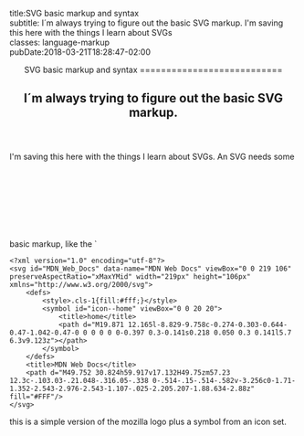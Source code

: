 title:SVG basic markup and syntax\
subtitle: I´m always trying to figure out the basic SVG markup. I'm saving this here with the things I learn about SVGs\
classes: language-markup\
pubDate:2018-03-21T18:28:47-02:00

<header>
<hgroup>
SVG basic markup and syntax
===========================

I´m always trying to figure out the basic SVG markup.
-----------------------------------------------------

</hgroup>
</header>
I'm saving this here with the things I learn about SVGs. An SVG needs some basic markup, like the `<svg>` tag, some other stuff is optional, depending on the use.

    <?xml version="1.0" encoding="utf-8"?>
    <svg id="MDN_Web_Docs" data-name="MDN Web Docs" viewBox="0 0 219 106" preserveAspectRatio="xMaxYMid" width="219px" height="106px" xmlns="http://www.w3.org/2000/svg">
        <defs>
            <style>.cls-1{fill:#fff;}</style>
            <symbol id="icon--home" viewBox="0 0 20 20">
                <title>home</title>
                <path d="M19.871 12.165l-8.829-9.758c-0.274-0.303-0.644-0.47-1.042-0.47-0 0 0 0 0 0-0.397 0.3-0.141s0.218 0.050 0.3 0.141l5.7 6.3v9.123z"></path>
            </symbol>
        </defs>
        <title>MDN Web Docs</title>
        <path d="M49.752 30.824h59.917v17.132H49.75zm57.23 12.3c-.103.03-.21.048-.316.05-.338 0-.514-.15-.514-.582v-3.256c0-1.71-1.352-2.543-2.976-2.543-1.107-.025-2.205.207-1.88.634-2.88z" fill="#FFF"/>
    </svg>

this is a simple version of the mozilla logo plus a symbol from an icon set.
